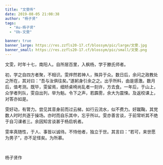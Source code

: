 ```yaml
---
title: "文雯传"
date: 2019-08-05 21:08:38
author: "杨子贤"
tags: 
  - "Au-杨子贤"
  - "Ob-文雯"

banner: true
banner_large: https://res.zzfls20-17.cf/blossym/pic/large/文雯.jpg
banner_small: https://res.zzfls20-17.cf/blossym/pic/small/文雯.png
---
```


<p>文雯，时年十七，南阳人。自所居百里，入枫杨，学于滕氏师者。</p>
<p>初，学之自四方者聚，不相识。雯烨然若神人，殊异于众。数日后，余问之政教处之所在，其对曰：&ldquo;吾与汝俱往矣。&rdquo;遂躬身引余之之。出乎所料，由是感激。数月后，值考测。既毕，雯留焉，细矫桌椅尚乱者一刻许，方去食。一年后，于山上，众学者列队，雯自出列，举为魁。令下之声，若霹雳，余大为震悚。及返校课上，对答亦如是。</p>
<p>雯好动，有膂力。尝见其音身前而过云梯，如行云流水，似不费力。好蹴鞠，其党数人时时共逐于操场。亦时而自乐其中，忘乎所以。雯亦善言谈，于前常听其不绝于自习课者三。余因知言谈甚于杨启帆者。</p>
<p>雯率真随性，于人、事皆以诚待。不恃他者，独立于世。其言曰：&ldquo;若可，来世愿为男子&rdquo;，亦不足怪矣。为所慕。</p>
<p>&nbsp;</p>
<p>杨子贤作</p>